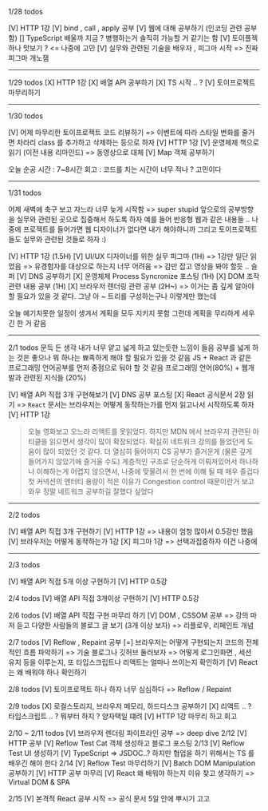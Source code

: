 1/28 todos

[V] HTTP 1강
[V] bind , call , apply 공부
[V] 웹에 대해 공부하기 (인코딩 관련 공부함)
[] TypeScript 배울까 지금 ? 병행하는거 솔직히 가능할 거 같기는 함
[V] 토이플젝 하나 맛보기 ? <= 나중에 고민
[V] 실무와 관련된 기술을 배우자 , 피그마 시작
=> 진짜 피그마 개노잼

---

1/29 todos
[X] HTTP 1강
[X] 배열 API 공부하기
[X] TS 시작 .. ?
[V] 토이프로젝트 마무리하기

---

1/30 todos

[V] 어제 마무리한 토이프로젝트 코드 리뷰하기
=> 이벤트에 따라 스타일 변화를 줄거면 차라리 class 를 추가하고 삭제하는 등으로 하자
[V] HTTP 1강
[V] 운영체제 책으로 읽기 (이전 내용 리마인드)
=> 동영상으로 대체
[V] Map 객체 공부하기

오늘 순공 시간 : 7~8시간
회고 : 코드를 치는 시간이 너무 적나 ? 고민이다

---

1/31 todos

어제 새벽에 축구 보고 자느라 너무 늦게 시작함 => super stupid
앞으로의 공부방향을 실무와 관련된 곳으로 집중해서 하도록 하자
예를 들어 반응형 웹과 같은 내용들 ..
나중에 프로젝트를 들어가면 웹 디자이너가 없다면 내가 해야하니까
그리고 토이프로젝트들도 실무와 관련된 것들로 하자 :)

[V] HTTP 1강 (1.5H)
[V] UI/UX 디자이너를 위한 실무 피그마 (1H)
=> 1강만 일단 읽었음
=> 유경험자를 대상으로 하는지 너무 어려움
=> 감만 잡고 영상을 봐야 할듯 .. 슬퍼
[V] DNS 공부하기
[X] 운영체제 Process Syncronize 포스팅 (1H)
[X] DOM 조작 관련 내용 공부 (1H)
[X] 브라우저 렌더링 관련 공부 (2H~)
=> 이거는 좀 깊게 알아야 할 필요가 있을 것 같다. 그냥 아 ~ 트리를 구성하는구나
이렇게만 했는데

오늘 예기치못한 일정이 생겨서 계획을 모두 지키지 못함
그런데 계획을 무리하게 세우긴 한 거 같음

---

2/1 todos
문득 든 생각
내가 너무 얕고 넓게 하고 있는듯한 느낌이 들음
공부를 넓게 하는 것은 좋으나 뭐 하나는 뾰족하게 해야 할 필요가 있을 것 같음
JS + React 과 같은 프로그래밍 언어공부를 먼저 중점으로 둬야 할 것 같음
프로그래밍 언어(80%) + 웹개발과 관련된 지식들 (20%)

[V] 배열 API 직접 3개 구현해보기
[V] DNS 공부 포스팅
[X] React 공식문서 2장 읽기
=> `React` 문서는 브라우저는 어떻게 동작하는가를 먼저 읽고나서 시작하도록 하자
[V] HTTP 1강

> 오늘 영화보고 오느라 리액트를 못읽었다.
> 하지만 MDN 에서 브라우저 관련된 아티클을 읽으면서 생각이 많이 확장되었다.
> 확실히 네트워크 강의를 들었던게 도움이 많이 되었던 것 같다.
> 더 열심히 들어야지
> CS 공부가 즐거운게 (물론 깊게 들어가지 않았기에 즐거울 수도) 계층적인 구조로 단순하게 이뤄져있어서
> 하나하나 이해하는게 어렵지 않으면서, 나중에 맞물려서 한 번에 이해 될 때 매우 즐겁다
> 첫 커넥션의 엔터티 용량이 적은 이유가 Congestion control 때문이란거 보고 와우 정말 네트워크 공부하길 잘했다 싶었다

---

2/2 todos

[V] 배열 API 직접 3개 구현하기
[V] HTTP 1강
=> 내용이 엄청 많아서 0.5강만 했음
[V] 브라우저는 어떻게 동작하는가 1강
[X] 피그마 1강
=> 선택과집중하자 이건 나중에

---

2/3 todos

[V] 배열 API 직접 5개 이상 구현하기
[V] HTTP 0.5강

2/4 todos
[V] 배열 API 직접 3개이상 구현하기
[V] HTTP 0.5강

2/6 todos
[V] 배열 API 직접 구현 마무리 하기
[V] DOM , CSSOM 공부 => 강의 마저 듣고 다양한 사람들의 블로그 글 보기 (3개 이상 보자)
=> 리플로우, 리페인트 개념

2/7 todos
[V] Reflow , Repaint 공부
[=] 브라우저는 어떻게 구현되는지 코드의 전체적인 흐름 파악하기
=> 기술 블로그나 깃허브 둘러보자
=> 어떻게 로그인화면 , 세션 유지 등을 이루는지, 또 타입스크립트나 리액트는 얼마나 쓰이는지 확인하기
[V] React 는 왜 배워야 하나 확인하기

2/8 todos
[V] 토이프로젝트 하나 하자 너무 심심하다
=> Reflow / Repaint

2/9 todos
[X] 로컬스토리지, 브라우저 메모리, 하드디스크 공부하기
[X] 리액트 .. ? 타입스크립트 .. ? 뭐부터 하지 ? 양자택일 떄려
[V] HTTP 1강 마무리 하고 회고

2/10 ~ 2/11 todos
[V] 브라우저 렌더링 파이프라인 공부
=> deep dive
2/12
[V] HTTP 공부
[V] Reflow Test Cat 객체 생성하고 블로그 포스팅
2/13
[V] Reflow Test UI 생성하기
[V] TypeScript => JSDOC..? 하지만 협업을 하기 위해서는 TS 를 배우긴 해야 한다
2/14
[V] Reflow Test 마무리하기
[V] Batch DOM Manipulation 공부하기
[V] HTTP 공부 마무리
[V] React 왜 배워야 하는지 이유 찾고 생각하기
=> Virtual DOM & SPA

2/15
[V] 본격적 React 공부 시작
=> 공식 문서 5일 안에 뿌시기 고고
